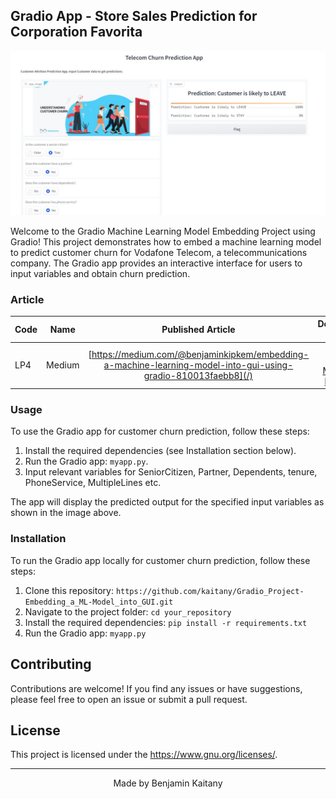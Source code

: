 ## Gradio App - Store Sales Prediction for Corporation Favorita

![Screenshot](Datasets/image/Screenshot.jpeg)

Welcome to the Gradio Machine Learning Model Embedding Project using Gradio! This project demonstrates how to embed a machine learning model to predict customer churn for Vodafone Telecom, a telecommunications company. The Gradio app provides an interactive interface for users to input variables and obtain churn prediction.

### Article
| Code      | Name        | Published Article |  Deployed App |
|-----------|-------------|:-------------:|------:|
| LP4  | Medium |  [https://medium.com/@benjaminkipkem/embedding-a-machine-learning-model-into-gui-using-gradio-810013faebb8](/) | [Best Article Machine learning](/) |

### Usage

To use the Gradio app for customer churn prediction, follow these steps:

1. Install the required dependencies (see Installation section below).
2. Run the Gradio app: `myapp.py`.
3. Input relevant variables for SeniorCitizen, Partner, Dependents, tenure, PhoneService, MultipleLines etc.


The app will display the predicted output for the specified input variables as shown in the image above.

### Installation

To run the Gradio app locally for customer churn prediction, follow these steps:

1. Clone this repository: `https://github.com/kaitany/Gradio_Project-Embedding_a_ML-Model_into_GUI.git`
2. Navigate to the project folder: `cd your_repository`
3. Install the required dependencies: `pip install -r requirements.txt`
4. Run the Gradio app: `myapp.py`

## Contributing

Contributions are welcome! If you find any issues or have suggestions, please feel free to open an issue or submit a pull request.

## License

This project is licensed under the [<https://www.gnu.org/licenses/>](LICENSE).

---

<p align="center">
  Made by Benjamin Kaitany
</p>
